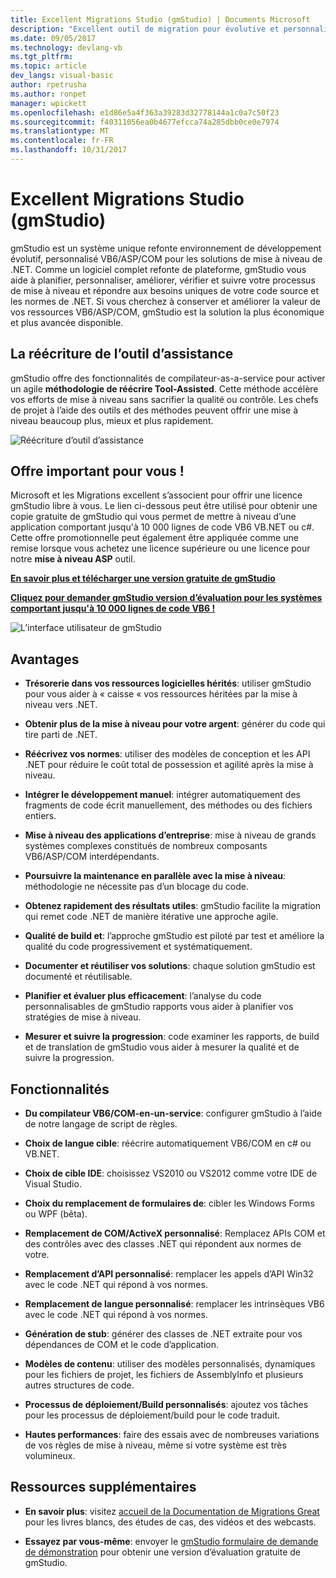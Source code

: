 ```yaml
---
title: Excellent Migrations Studio (gmStudio) | Documents Microsoft
description: "Excellent outil de migration pour évolutive et personnalisé VB6/ASP/COM pour les solutions de mise à niveau de .NET"
ms.date: 09/05/2017
ms.technology: devlang-vb
ms.tgt_pltfrm: 
ms.topic: article
dev_langs: visual-basic
author: rpetrusha
ms.author: ronpet
manager: wpickett
ms.openlocfilehash: e1d86e5a4f363a39283d32778144a1c0a7c50f23
ms.sourcegitcommit: f40311056ea0b4677efcca74a285dbb0ce0e7974
ms.translationtype: MT
ms.contentlocale: fr-FR
ms.lasthandoff: 10/31/2017
---
```

# <a name="great-migrations-studio-gmstudio"></a>Excellent Migrations Studio (gmStudio)

gmStudio est un système unique refonte environnement de développement évolutif, personnalisé VB6/ASP/COM pour les solutions de mise à niveau de .NET. Comme un logiciel complet refonte de plateforme, gmStudio vous aide à planifier, personnaliser, améliorer, vérifier et suivre votre processus de mise à niveau et répondre aux besoins uniques de votre code source et les normes de .NET.  Si vous cherchez à conserver et améliorer la valeur de vos ressources VB6/ASP/COM, gmStudio est la solution la plus économique et plus avancée disponible. 

## <a name="the-tool-assisted-rewrite"></a>La réécriture de l’outil d’assistance

gmStudio offre des fonctionnalités de compilateur-as-a-service pour activer un agile **méthodologie de réécrire Tool-Assisted**. Cette méthode accélère vos efforts de mise à niveau sans sacrifier la qualité ou contrôle. Les chefs de projet à l’aide des outils et des méthodes peuvent offrir une mise à niveau beaucoup plus, mieux et plus rapidement.

![Réécriture d’outil d’assistance](./media/tool-assisted-rewrite.png) 

## <a name="important-offer-for-you"></a>Offre important pour vous !

Microsoft et les Migrations excellent s’associent pour offrir une licence gmStudio libre à vous. Le lien ci-dessous peut être utilisé pour obtenir une copie gratuite de gmStudio qui vous permet de mettre à niveau d’une application comportant jusqu'à 10 000 lignes de code VB6 VB.NET ou c#. Cette offre promotionnelle peut également être appliquée comme une remise lorsque vous achetez une licence supérieure ou une licence pour notre **mise à niveau ASP** outil.

[**En savoir plus et télécharger une version gratuite de gmStudio**](http://www.greatmigrations.com/resources/gmstudio-promotion.aspx)

[**Cliquez pour demander gmStudio version d’évaluation pour les systèmes comportant jusqu'à 10 000 lignes de code VB6 !**](http://www.greatmigrations.com/resources/gmstudio-promotion.aspx)

![L’interface utilisateur de gmStudio](./media/gmstudio-ui.png) 

## <a name="benefits"></a>Avantages

- **Trésorerie dans vos ressources logicielles hérités**: utiliser gmStudio pour vous aider à « caisse « vos ressources héritées par la mise à niveau vers .NET.

- **Obtenir plus de la mise à niveau pour votre argent**: générer du code qui tire parti de .NET.

- **Réécrivez vos normes**: utiliser des modèles de conception et les API .NET pour réduire le coût total de possession et agilité après la mise à niveau.  

- **Intégrer le développement manuel**: intégrer automatiquement des fragments de code écrit manuellement, des méthodes ou des fichiers entiers. 

- **Mise à niveau des applications d’entreprise**: mise à niveau de grands systèmes complexes constitués de nombreux composants VB6/ASP/COM interdépendants.

- **Poursuivre la maintenance en parallèle avec la mise à niveau**: méthodologie ne nécessite pas d’un blocage du code.  

- **Obtenez rapidement des résultats utiles**: gmStudio facilite la migration qui remet code .NET de manière itérative une approche agile.
 
- **Qualité de build et**: l’approche gmStudio est piloté par test et améliore la qualité du code progressivement et systématiquement.

- **Documenter et réutiliser vos solutions**: chaque solution gmStudio est documenté et réutilisable.

- **Planifier et évaluer plus efficacement**: l’analyse du code personnalisables de gmStudio rapports vous aider à planifier vos stratégies de mise à niveau.

- **Mesurer et suivre la progression**: code examiner les rapports, de build et de translation de gmStudio vous aider à mesurer la qualité et de suivre la progression.

## <a name="features"></a>Fonctionnalités

- **Du compilateur VB6/COM-en-un-service**: configurer gmStudio à l’aide de notre langage de script de règles.

- **Choix de langue cible**: réécrire automatiquement VB6/COM en c# ou VB.NET.

- **Choix de cible IDE**: choisissez VS2010 ou VS2012 comme votre IDE de Visual Studio.

- **Choix du remplacement de formulaires de**: cibler les Windows Forms ou WPF (bêta).

- **Remplacement de COM/ActiveX personnalisé**: Remplacez APIs COM et des contrôles avec des classes .NET qui répondent aux normes de votre.

- **Remplacement d’API personnalisé**: remplacer les appels d’API Win32 avec le code .NET qui répond à vos normes.

- **Remplacement de langue personnalisé**: remplacer les intrinsèques VB6 avec le code .NET qui répond à vos normes.

- **Génération de stub**: générer des classes de .NET extraite pour vos dépendances de COM et le code d’application.

- **Modèles de contenu**: utiliser des modèles personnalisés, dynamiques pour les fichiers de projet, les fichiers de AssemblyInfo et plusieurs autres structures de code.

- **Processus de déploiement/Build personnalisés**: ajoutez vos tâches pour les processus de déploiement/build pour le code traduit.

- **Hautes performances**: faire des essais avec de nombreuses variations de vos règles de mise à niveau, même si votre système est très volumineux.

## <a name="additional-resources"></a>Ressources supplémentaires

- **En savoir plus**: visitez [accueil de la Documentation de Migrations Great](https://www.greatmigrations.com/resources/documentation.aspx) pour les livres blancs, des études de cas, des vidéos et des webcasts.

- **Essayez par vous-même**: envoyer le [gmStudio formulaire de demande de démonstration](http://www.greatmigrations.com/resources/gmstudio-promotion.aspx) pour obtenir une version d’évaluation gratuite de gmStudio.
  
